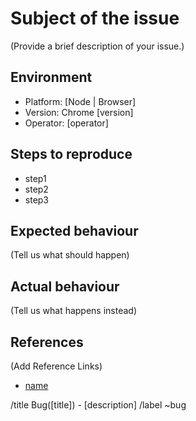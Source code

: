 # Subject of the issue

(Provide a brief description of your issue.)

## Environment

- Platform: [Node | Browser]
- Version: Chrome [version]
- Operator: [operator]

## Steps to reproduce

- step1
- step2
- step3

## Expected behaviour

(Tell us what should happen)

## Actual behaviour

(Tell us what happens instead)

## References

(Add Reference Links)

 - [name](href)

/title Bug([title]) - [description]
/label ~bug

